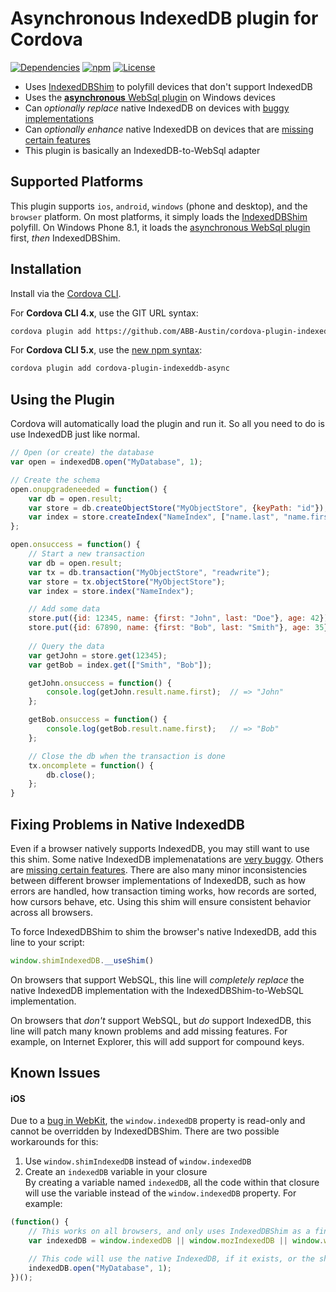 Asynchronous IndexedDB plugin for Cordova
================================

[![Dependencies](https://img.shields.io/david/ABB-Austin/cordova-plugin-indexeddb-async.svg)](https://david-dm.org/ABB-Austin/cordova-plugin-indexeddb-async)
[![npm](http://img.shields.io/npm/v/cordova-plugin-indexeddb-async.svg)](https://www.npmjs.com/package/cordova-plugin-indexeddb-async)
[![License](https://img.shields.io/npm/l/cordova-plugin-indexeddb-async.svg)](LICENSE)

* Uses [IndexedDBShim](https://github.com/axemclion/IndexedDBShim) to polyfill devices that don't support IndexedDB
* Uses the [__asynchronous__ WebSql plugin](https://github.com/Thinkwise/cordova-plugin-websql) on Windows devices
* Can _optionally replace_ native IndexedDB on devices with [buggy implementations](http://www.raymondcamden.com/2014/9/25/IndexedDB-on-iOS-8--Broken-Bad)
* Can _optionally enhance_ native IndexedDB on devices that are [missing certain features](http://codepen.io/cemerick/pen/Itymi)
* This plugin is basically an IndexedDB-to-WebSql adapter


Supported Platforms
--------------------------
This plugin supports `ios`, `android`, `windows` (phone and desktop), and the `browser` platform.   On most platforms, it simply loads the [IndexedDBShim](https://github.com/axemclion/IndexedDBShim) polyfill.  On Windows Phone 8.1, it loads the [asynchronous WebSql plugin](https://github.com/Thinkwise/cordova-plugin-websql) first, _then_ IndexedDBShim.


Installation
--------------------------
Install via the [Cordova CLI](https://cordova.apache.org/docs/en/edge/guide_cli_index.md.html).

For __Cordova CLI 4.x__, use the GIT URL syntax:

````bash
cordova plugin add https://github.com/ABB-Austin/cordova-plugin-indexeddb-async.git
````

For __Cordova CLI 5.x__, use the [new npm syntax](https://github.com/cordova/apache-blog-posts/blob/master/2015-04-15-plugins-release-and-move-to-npm.md):

````bash
cordova plugin add cordova-plugin-indexeddb-async
````


Using the Plugin
--------------------------
Cordova will automatically load the plugin and run it.  So all you need to do is use IndexedDB just like normal.

````javascript
// Open (or create) the database
var open = indexedDB.open("MyDatabase", 1);

// Create the schema
open.onupgradeneeded = function() {
    var db = open.result;
    var store = db.createObjectStore("MyObjectStore", {keyPath: "id"});
    var index = store.createIndex("NameIndex", ["name.last", "name.first"]);
};

open.onsuccess = function() {
    // Start a new transaction
    var db = open.result;
    var tx = db.transaction("MyObjectStore", "readwrite");
    var store = tx.objectStore("MyObjectStore");
    var index = store.index("NameIndex");

    // Add some data
    store.put({id: 12345, name: {first: "John", last: "Doe"}, age: 42});
    store.put({id: 67890, name: {first: "Bob", last: "Smith"}, age: 35});
    
    // Query the data
    var getJohn = store.get(12345);
    var getBob = index.get(["Smith", "Bob"]);

    getJohn.onsuccess = function() {
        console.log(getJohn.result.name.first);  // => "John"
    };

    getBob.onsuccess = function() {
        console.log(getBob.result.name.first);   // => "Bob"
    };

    // Close the db when the transaction is done
    tx.oncomplete = function() {
        db.close();
    };
}
````


Fixing Problems in Native IndexedDB
--------------------------
Even if a browser natively supports IndexedDB, you may still want to use this shim.  Some native IndexedDB implemenatations are [very buggy](http://www.raymondcamden.com/2014/9/25/IndexedDB-on-iOS-8--Broken-Bad).  Others are [missing certain features](http://codepen.io/cemerick/pen/Itymi).  There are also many minor inconsistencies between different browser implementations of IndexedDB, such as how errors are handled, how transaction timing works, how records are sorted, how cursors behave, etc.  Using this shim will ensure consistent behavior across all browsers.

To force IndexedDBShim to shim the browser's native IndexedDB, add this line to your script:

````javascript
window.shimIndexedDB.__useShim()
````

On browsers that support WebSQL, this line will _completely replace_ the native IndexedDB implementation with the IndexedDBShim-to-WebSQL implementation.

On browsers that _don't_ support WebSQL, but _do_ support IndexedDB, this line will patch many known problems and add missing features.  For example, on Internet Explorer, this will add support for compound keys.


Known Issues
--------------------------
#### iOS
Due to a [bug in WebKit](https://bugs.webkit.org/show_bug.cgi?id=137034), the `window.indexedDB` property is read-only and cannot be overridden by IndexedDBShim.  There are two possible workarounds for this:

1. Use `window.shimIndexedDB` instead of `window.indexedDB` 
2. Create an `indexedDB` variable in your closure<br>
By creating a variable named `indexedDB`, all the code within that closure will use the variable instead of the `window.indexedDB` property.  For example:

````javascript
(function() {
    // This works on all browsers, and only uses IndexedDBShim as a final fallback 
    var indexedDB = window.indexedDB || window.mozIndexedDB || window.webkitIndexedDB || window.msIndexedDB || window.shimIndexedDB;

    // This code will use the native IndexedDB, if it exists, or the shim otherwise
    indexedDB.open("MyDatabase", 1);
})();
````

